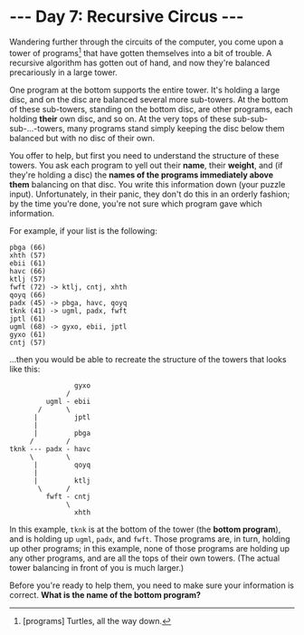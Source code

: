 # --- Day 7: Recursive Circus ---

Wandering further through the circuits of the computer, you come upon a tower of programs[^1] that have gotten themselves into a bit of trouble.  A recursive algorithm has gotten out of hand, and now they're balanced precariously in a large tower.

One program at the bottom supports the entire tower. It's holding a large disc, and on the disc are balanced several more sub-towers. At the bottom of these sub-towers, standing on the bottom disc, are other programs, each holding **their** own disc, and so on. At the very tops of these sub-sub-sub-...-towers, many programs stand simply keeping the disc below them balanced but with no disc of their own.

You offer to help, but first you need to understand the structure of these towers.  You ask each program to yell out their **name**, their **weight**, and (if they're holding a disc) the **names of the programs immediately above them** balancing on that disc. You write this information down (your puzzle input). Unfortunately, in their panic, they don't do this in an orderly fashion; by the time you're done, you're not sure which program gave which information.

For example, if your list is the following:
```
pbga (66)
xhth (57)
ebii (61)
havc (66)
ktlj (57)
fwft (72) -> ktlj, cntj, xhth
qoyq (66)
padx (45) -> pbga, havc, qoyq
tknk (41) -> ugml, padx, fwft
jptl (61)
ugml (68) -> gyxo, ebii, jptl
gyxo (61)
cntj (57)
```

...then you would be able to recreate the structure of the towers that looks like this:
```
                gyxo
              /  
         ugml - ebii
       /      \  
      |         jptl
      |  
      |         pbga
     /        /
tknk --- padx - havc
     \        \
      |         qoyq
      |  
      |         ktlj
       \      /  
         fwft - cntj
              \  
                xhth
```

In this example, `tknk` is at the bottom of the tower (the **bottom program**), and is holding up `ugml`, `padx`, and `fwft`.  Those programs are, in turn, holding up other programs; in this example, none of those programs are holding up any other programs, and are all the tops of their own towers. (The actual tower balancing in front of you is much larger.)

Before you're ready to help them, you need to make sure your information is correct.  **What is the name of the bottom program?**

[^1]: [programs] Turtles, all the way down.

